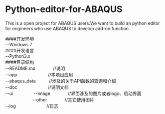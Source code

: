 # Python-editor-for-ABAQUS
This is a open project for ABAQUS users.We want to build an python editor for engineers who use ABAQUS to develop add-on function.

####开发环境  
--Windows 7  
####开发语言  
--Python3.x  
####目录结构  
--README.md　　　　//说明  
--app　　　　　　　//本项目应用  
--abaqus_data　　　//涉及的关于API函数的查询和介绍  
--doc　　　　　　　//说明文档  
--ui  
　　　
   --image　　　　//界面涉及的图片或者logo、启动界面</br>　　
　　　
   --other　　　　//其它使用图片</br>
--log　　　　　　　//日志</br>

